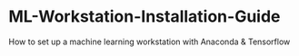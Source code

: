 # ML-Workstation-Installation-Guide
How to set up a machine learning workstation with Anaconda &amp; Tensorflow
